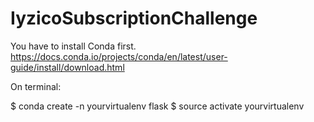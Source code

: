 # IyzicoSubscriptionChallenge

You have to install Conda first. https://docs.conda.io/projects/conda/en/latest/user-guide/install/download.html

On terminal:

$ conda create -n yourvirtualenv flask
$ source activate yourvirtualenv
